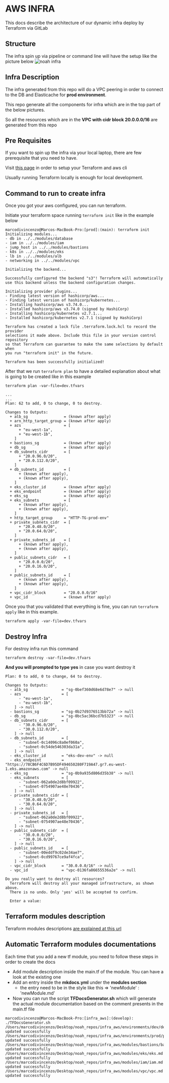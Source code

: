 # AWS INFRA 

This docs describe the architecture of our dynamic infra deploy by Terraform via GitLab

## Structure 
The infra spin up via pipeline or command line will have the setup like the picture below 
![noah infra](noah_infra.jpeg "Infra AWS")

## Infra Description

The infra generated from this repo will do a VPC peering in order to connect to the DB and Elasticache for **prod environment**.

This repo generate all the components for infra which are in the top part of the below pictures.

So all the resources which are in the **VPC with cidr block 20.0.0.0/16** are generated from this repo 

## Pre Requisites

If you want to spin up the infra via your local laptop, there are few prerequisite that you need to have.

Visit [this page](https://gitlab.com/noah-energy/infranoah/infra_aws/-/wikis/home#prerequisite) in order to setup your Terraform and aws cli

Usually running Terraform locally is enough for local development.

## Command to run to create infra

Once you got your aws configured, you can run terraform.

Initiate your terraform space running `terraform init` like in the example below

```
marcodivincenzo@Marcos-MacBook-Pro:[prod]:(main): terraform init
Initializing modules...
- db in ../../modules/database
- iam in ../../modules/iam
- jump_host in ../../modules/bastions
- k8s in ../../modules/eks
- lb in ../../modules/alb
- networking in ../../modules/vpc

Initializing the backend...

Successfully configured the backend "s3"! Terraform will automatically
use this backend unless the backend configuration changes.

Initializing provider plugins...
- Finding latest version of hashicorp/aws...
- Finding latest version of hashicorp/kubernetes...
- Installing hashicorp/aws v3.74.0...
- Installed hashicorp/aws v3.74.0 (signed by HashiCorp)
- Installing hashicorp/kubernetes v2.7.1...
- Installed hashicorp/kubernetes v2.7.1 (signed by HashiCorp)

Terraform has created a lock file .terraform.lock.hcl to record the provider
selections it made above. Include this file in your version control repository
so that Terraform can guarantee to make the same selections by default when
you run "terraform init" in the future.

Terraform has been successfully initialized!
```


After that we run `terraform plan` to have a detailed explanation about what is going to be created like in this example

```
terraform plan -var-file=dev.tfvars 
```
```
...
...
Plan: 62 to add, 0 to change, 0 to destroy.

Changes to Outputs:
  + alb_sg                = (known after apply)
  + arn_http_target_group = (known after apply)
  + azs                   = [
      + "eu-west-1a",
      + "eu-west-1b",
    ]
  + bastions_sg           = (known after apply)
  + db_sg                 = (known after apply)
  + db_subnets_cidr       = [
      + "20.0.96.0/20",
      + "20.0.112.0/20",
    ]
  + db_subnets_id         = [
      + (known after apply),
      + (known after apply),
    ]
  + eks_cluster_id        = (known after apply)
  + eks_endpoint          = (known after apply)
  + eks_sg                = (known after apply)
  + eks_subnets           = [
      + (known after apply),
      + (known after apply),
    ]
  + http_target_group     = "HTTP-TG-prod-env"
  + private_subnets_cidr  = [
      + "20.0.48.0/20",
      + "20.0.64.0/20",
    ]
  + private_subnets_id    = [
      + (known after apply),
      + (known after apply),
    ]
  + public_subnets_cidr   = [
      + "20.0.0.0/20",
      + "20.0.16.0/20",
    ]
  + public_subnets_id     = [
      + (known after apply),
      + (known after apply),
    ]
  + vpc_cidr_block        = "20.0.0.0/16"
  + vpc_id                = (known after apply)
```

Once you that you validated that everything is fine, you can run `terraform apply` like in this example. 


````
terraform apply -var-file=dev.tfvars 
````

## Destroy Infra

For destroy infra run this command 
````
terraform destroy -var-file=dev.tfvars 
````

**And you will prompted to type yes** in case you want destroy it

```
Plan: 0 to add, 0 to change, 64 to destroy.

Changes to Outputs:
  - alb_sg               = "sg-0bef360d68e6d78e7" -> null
  - azs                  = [
      - "eu-west-1a",
      - "eu-west-1b",
    ] -> null
  - bastions_sg          = "sg-0b27d9376513bb72a" -> null
  - db_sg                = "sg-0bc5ac36bcd7b5323" -> null
  - db_subnets_cidr      = [
      - "30.0.96.0/20",
      - "30.0.112.0/20",
    ] -> null
  - db_subnets_id        = [
      - "subnet-0c14096c8a0ef060a",
      - "subnet-0c54de546303da31a",
    ] -> null
  - eks_cluster_id       = "eks-dev-env" -> null
  - eks_endpoint         = "https://78CB6F4C6D7B95DF494650280F719A47.gr7.eu-west-1.eks.amazonaws.com" -> null
  - eks_sg               = "sg-0b9a935d806d35b38" -> null
  - eks_subnets          = [
      - "subnet-062a0de2d8bf09922",
      - "subnet-0754907ae48e70436",
    ] -> null
  - private_subnets_cidr = [
      - "30.0.48.0/20",
      - "30.0.64.0/20",
    ] -> null
  - private_subnets_id   = [
      - "subnet-062a0de2d8bf09922",
      - "subnet-0754907ae48e70436",
    ] -> null
  - public_subnets_cidr  = [
      - "30.0.0.0/20",
      - "30.0.16.0/20",
    ] -> null
  - public_subnets_id    = [
      - "subnet-00eddf9c02de34ae7",
      - "subnet-0cd99767ce9af4fca",
    ] -> null
  - vpc_cidr_block       = "30.0.0.0/16" -> null
  - vpc_id               = "vpc-0136fa86655536a2e" -> null

Do you really want to destroy all resources?
  Terraform will destroy all your managed infrastructure, as shown above.
  There is no undo. Only 'yes' will be accepted to confirm.

  Enter a value:
```

## Terraform modules description

Terraform modules descriptions [are explained at this url](https://noah-energy.gitlab.io/infranoah/infra_aws/)

## Automatic Terraform modules documentations

Each time that you add a new tf module, you need to follow these steps in order to create the docs

* Add module description inside the main.tf of the module. You can have a look at the existing one
* Add an entry inside the **mkdocs.yml** under the **modules section**
  * the entry need to be in the style like this => 'newModule' : 'newModule.md'
* Now you can run the script **TFDocsGenerator.sh** which will generate the actual module documentation based on the comment presents in the main.tf file

```
marcodivincenzo@Marcos-MacBook-Pro:[infra_aws]:(develop): ./TFDocsGenerator.sh
/Users/marcodivincenzo/Desktop/noah_repos/infra_aws/environments/dev/dev.md updated successfully
/Users/marcodivincenzo/Desktop/noah_repos/infra_aws/environments/prod/prod.md updated successfully
/Users/marcodivincenzo/Desktop/noah_repos/infra_aws/modules/bastions/bastions.md updated successfully
/Users/marcodivincenzo/Desktop/noah_repos/infra_aws/modules/eks/eks.md updated successfully
/Users/marcodivincenzo/Desktop/noah_repos/infra_aws/modules/iam/iam.md updated successfully
/Users/marcodivincenzo/Desktop/noah_repos/infra_aws/modules/vpc/vpc.md updated successfully
```